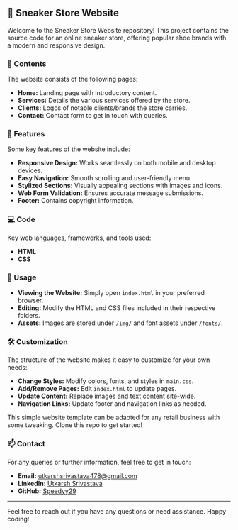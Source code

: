 ## 👟 Sneaker Store Website

Welcome to the Sneaker Store Website repository! This project contains the source code for an online sneaker store, offering popular shoe brands with a modern and responsive design.

### 📄 Contents
The website consists of the following pages:
- **Home:** Landing page with introductory content.
- **Services:** Details the various services offered by the store.
- **Clients:** Logos of notable clients/brands the store carries.
- **Contact:** Contact form to get in touch with queries.

### 🌟 Features
Some key features of the website include:
- **Responsive Design:** Works seamlessly on both mobile and desktop devices.
- **Easy Navigation:** Smooth scrolling and user-friendly menu.
- **Stylized Sections:** Visually appealing sections with images and icons.
- **Web Form Validation:** Ensures accurate message submissions.
- **Footer:** Contains copyright information.

### 💻 Code
Key web languages, frameworks, and tools used:
- **HTML**
- **CSS**

### 🚀 Usage
- **Viewing the Website:** Simply open `index.html` in your preferred browser.
- **Editing:** Modify the HTML and CSS files included in their respective folders.
- **Assets:** Images are stored under `/img/` and font assets under `/fonts/`.

### 🛠️ Customization
The structure of the website makes it easy to customize for your own needs:
- **Change Styles:** Modify colors, fonts, and styles in `main.css`.
- **Add/Remove Pages:** Edit `index.html` to update pages.
- **Update Content:** Replace images and text content site-wide.
- **Navigation Links:** Update footer and navigation links as needed.

This simple website template can be adapted for any retail business with some tweaking. Clone this repo to get started!

### 📫 Contact
For any queries or further information, feel free to get in touch:
- **Email:** [utkarshsrivastava478@gmail.com](mailto:utkarshsrivastava478@gmail.com)
- **LinkedIn:** [Utkarsh Srivastava](https://www.linkedin.com/in/utkarshh29/)
- **GitHub:** [Speedyy29](https://github.com/Speedyy29)

---

Feel free to reach out if you have any questions or need assistance. Happy coding!
